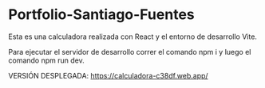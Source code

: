 # Portfolio-Santiago-Fuentes
Esta es una calculadora realizada con React y el entorno de desarrollo Vite.

Para ejecutar el servidor de desarrollo correr el comando npm i y luego el comando npm run dev.
 
VERSIÓN DESPLEGADA: https://calculadora-c38df.web.app/ 

 
